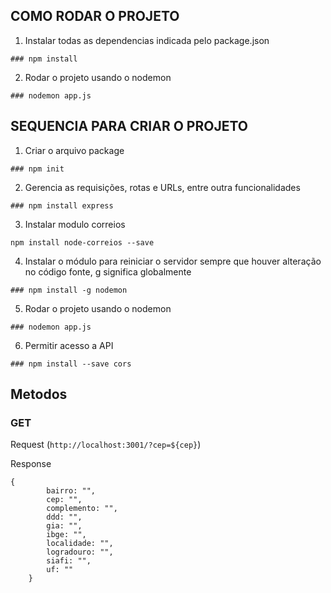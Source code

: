 ## COMO RODAR O PROJETO

1. Instalar todas as dependencias indicada pelo package.json
```
### npm install
```

2. Rodar o projeto usando o nodemon 
```
### nodemon app.js
```

## SEQUENCIA PARA CRIAR O PROJETO

1. Criar o arquivo package
```
### npm init
```
2. Gerencia as requisições, rotas e URLs, entre outra funcionalidades
```
### npm install express
```
3. Instalar modulo correios
```
npm install node-correios --save
```
4. Instalar o módulo para reiniciar o servidor sempre que houver alteração no código fonte, g significa globalmente
```
### npm install -g nodemon
```
5. Rodar o projeto usando o nodemon 
```
### nodemon app.js
```
6. Permitir acesso a API
```
### npm install --save cors
```

## Metodos

### GET

Request (`http://localhost:3001/?cep=${cep}`)

Response

```
{
        bairro: "",
        cep: "",
        complemento: "",
        ddd: "",
        gia: "",
        ibge: "",
        localidade: "",
        logradouro: "",
        siafi: "",
        uf: ""
    }
```

